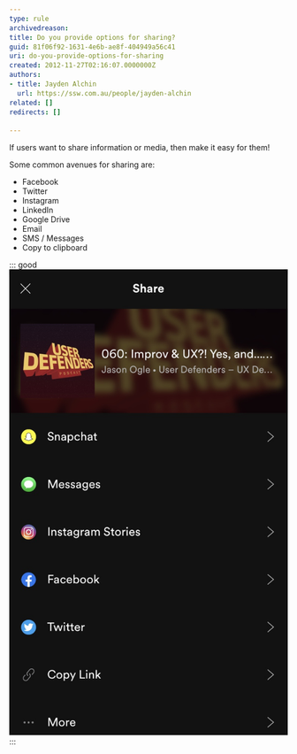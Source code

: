 ```yaml
---
type: rule
archivedreason: 
title: Do you provide options for sharing?
guid: 81f06f92-1631-4e6b-ae8f-404949a56c41
uri: do-you-provide-options-for-sharing
created: 2012-11-27T02:16:07.0000000Z
authors:
- title: Jayden Alchin
  url: https://ssw.com.au/people/jayden-alchin
related: []
redirects: []

---
```


If users want to share information or media, then make it easy for them!

<!--endintro-->

Some common avenues for sharing are:
- Facebook
- Twitter
- Instagram
- LinkedIn 
- Google Drive 
- Email
- SMS / Messages
- Copy to clipboard

::: good  
![Figure: Good example – Users can easily share media via 6 common avenues and more.](social-networks.png)  
:::
